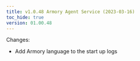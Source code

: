 ```yaml
---
title: v1.0.48 Armory Agent Service (2023-03-16)
toc_hide: true
version: 01.00.48
---
```


Changes: 
- Add Armory language to the start up logs

